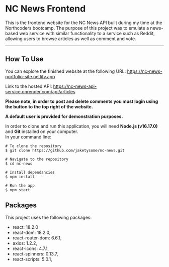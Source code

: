 # NC News Frontend

This is the frontend website for the NC News API built during my time at the Northcoders bootcamp. The purpose of this project was to emulate a news-based web service with similar functionality to a service such as Reddit, allowing users to browse articles as well as comment and vote.

---

## How To Use

You can explore the finished website at the following URL:
https://nc-news-portfolio-site.netlify.app

Link to the hosted API:
https://nc-news-api-service.onrender.com/api/articles

**Please note, in order to post and delete comments you must login using the button to the top right of the website.**<br />

**A default user is provided for demonstration purposes.**

In order to clone and run this application, you will need **Node.js (v16.17.0)** and **Git** installed on your computer.<br />
In your command line:

```
# To clone the repository
$ git clone https://github.com/jaketysome/nc-news.git

# Navigate to the repository
$ cd nc-news

# Install dependancies
$ npm install

# Run the app
$ npm start
```

## Packages

This project uses the following packages:

 - react: 18.2.0
 - react-dom: 18.2.0,
 - react-router-dom: 6.6.1,
 - axios: 1.2.2,
 - react-icons: 4.7.1,
 - react-spinners: 0.13.7,
 - react-scripts: 5.0.1,
    